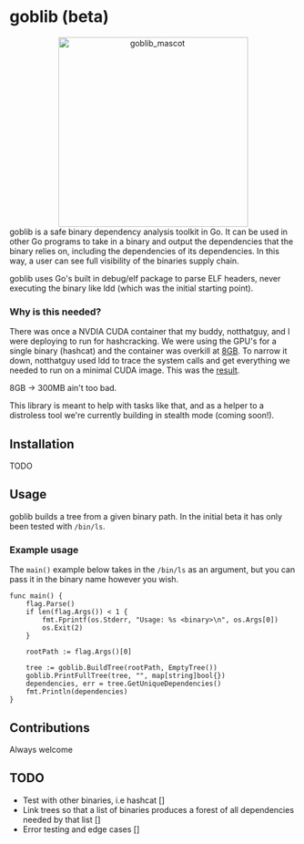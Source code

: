 # goblib (beta)

<div align=center>
<img width="333" height="333" alt="goblib_mascot" src="https://github.com/user-attachments/assets/000fce85-c306-4a30-a736-008d3f6c5f32" />
</div>
goblib is a safe binary dependency analysis toolkit in Go. It can be used in other Go programs to take in a binary and output the dependencies that the binary relies on, including the dependencies of its dependencies. In this way, a user can see full visibility of the binaries supply chain.

goblib uses Go's built in debug/elf package to parse ELF headers, never executing the binary like ldd (which was the initial starting point).

### Why is this needed?

There was once a NVDIA CUDA container that my buddy, notthatguy, and I were deploying to run for hashcracking. We were using the GPU's for a single binary (hashcat) and the container was overkill at [8GB](https://hub.docker.com/r/nvidia/cuda). To narrow it down, notthatguy used ldd to trace the system calls and get everything we needed to run on a minimal CUDA image. This was the [result](https://hub.docker.com/r/cerog/hashtopolis-nvidia-agent-lite12.0).

8GB -> 300MB ain't too bad. 

This library is meant to help with tasks like that, and as a helper to a distroless tool we're currently building in stealth mode (coming soon!).


## Installation

TODO

## Usage

goblib builds a tree from a given binary path. In the initial beta it has only been tested with `/bin/ls`.

### Example usage

The `main()` example below takes in the `/bin/ls` as an argument, but you can pass it in the binary name however you wish. 
```
func main() {
	flag.Parse()
	if len(flag.Args()) < 1 {
		fmt.Fprintf(os.Stderr, "Usage: %s <binary>\n", os.Args[0])
		os.Exit(2)
	}

	rootPath := flag.Args()[0]

	tree := goblib.BuildTree(rootPath, EmptyTree())
	goblib.PrintFullTree(tree, "", map[string]bool{})
    dependencies, err = tree.GetUniqueDependencies()
	fmt.Println(dependencies)
}
```

## Contributions
Always welcome 

## TODO 
- Test with other binaries, i.e hashcat []
- Link trees so that a list of binaries produces a forest of all dependencies needed by that list []
- Error testing and edge cases []
